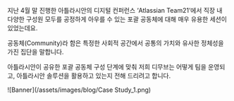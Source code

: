지난 4월 말 진행한 아틀라시안의 디지털 컨퍼런스 ‘Atlassian Team21’에서 직장 내 다양한 구성원 모두를 공정하게 아우를 수 있는 포괄 공동체에 대해 매우 유용한 세션이 있었는데요. 

공동체(Community)라 함은 특정한 사회적 공간에서 공통의 가치와 유사한 정체성을 가진 집단을 말합니다.

아틀라시안이 공유한 포괄 공동체 구성 단계에 맞춰 저희 디무브는 어떻게 팀을 운영되고, 아틀라시안 솔루션을 활용하고 있는지 전해 드리려고 합니다. 


![Banner](/assets/images/blog/Case Study_1.png)
<!--stackedit_data:
eyJoaXN0b3J5IjpbMTE2OTIyODE5Niw3MzA5OTgxMTZdfQ==
-->